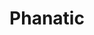 ---
pid: ch218
title: Phanatic
location_transcription: 
coordinates: "[-75.163175828419, 39.952156838294]"
zipcode: '19130'
gen_neighborhood: North Philadelphia
neighborhood: Art Museum,Francisville
outside_phl: 
age: '54'
age_range: 50-59
instagram: 
image_file_name: ch_218.jpg
proposal_transcription: 
topic: Person,Sports
topic_summary: 0, 0, 0
type: Sculpture Statue
keywords_other: 
credit: David Bam Ford
image_labels: Philly Phanatic
twitter: 
facebook: 
permalink: "/monuments/ch218/"
layout: item-page
---
